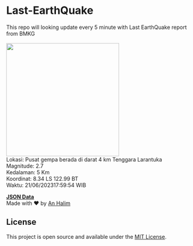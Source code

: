 # Last-EarthQuake
This repo will looking update every 5 minute with Last EarthQuake report from BMKG
<br>
<br>
<img src="https://static.bmkg.go.id/20230621175954.mmi.jpg" width="300"/>
<br>
Lokasi: Pusat gempa berada di darat 4 km Tenggara Larantuka <br>
Magnitude: 2.7 <br>
Kedalaman: 5 Km <br>
Koordinat: 8.34 LS 122.99 BT <br>
Waktu: 21/06/202317:59:54 WIB <br>

<a href="./data/data.json">**JSON Data**</a>
<br>
Made with ❤️ by <a href="https://github.com/an-halim">An Halim</a>
## License

This project is open source and available under the [MIT License](LICENSE).
